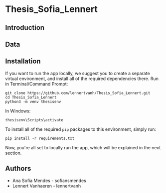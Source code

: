# **Thesis_Sofia_Lennert**

## Introduction


## Data


## Installation

If you want to run the app locally, we suggest you to create a separate virtual environment, and install all of the required dependencies there. Run in Terminal/Command Prompt:

```
git clone https://github.com/lennertvanh/Thesis_Sofia_Lennert.git
cd Thesis_Sofia_Lennert
python3 -m venv thesisenv
```
In Windows: 

```
thesisenv\Scripts\activate
```

To install all of the required `pip` packages to this environment, simply run:

```
pip install -r requirements.txt
```

Now, you're all set to locally run the app, which will be explained in the next section.


## Authors
* Ana Sofia Mendes - sofiansmendes
* Lennert Vanhaeren - lennertvanh